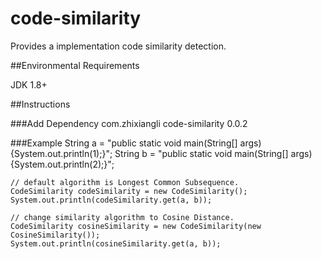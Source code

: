 code-similarity
===============


Provides a implementation code similarity detection.


##Environmental Requirements

JDK 1.8+


##Instructions

###Add Dependency
	<dependency>
		<groupId>com.zhixiangli</groupId>
		<artifactId>code-similarity</artifactId>
		<version>0.0.2</version>
	</dependency>

###Example
    String a = "public static void main(String[] args) {System.out.println(1);}";
    String b = "public static void main(String[] args) {System.out.println(2);}";

    // default algorithm is Longest Common Subsequence.
    CodeSimilarity codeSimilarity = new CodeSimilarity();
    System.out.println(codeSimilarity.get(a, b));

    // change similarity algorithm to Cosine Distance.
    CodeSimilarity cosineSimilarity = new CodeSimilarity(new CosineSimilarity());
    System.out.println(cosineSimilarity.get(a, b));